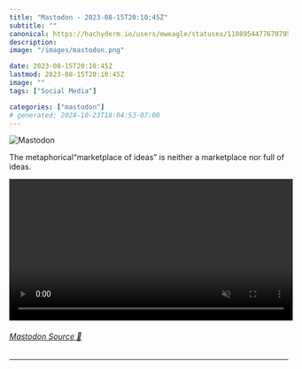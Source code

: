 ```yaml
---
title: "Mastodon - 2023-08-15T20:10:45Z"
subtitle: ""
canonical: https://hachyderm.io/users/mweagle/statuses/110895447767079581
description:
image: "/images/mastodon.png"

date: 2023-08-15T20:10:45Z
lastmod: 2023-08-15T20:10:45Z
image: ""
tags: ["Social Media"]

categories: ["mastodon"]
# generated: 2024-10-23T18:04:53-07:00
---
```

![Mastodon](/images/mastodon.png)

<p>The metaphorical“marketplace of ideas” is neither a marketplace nor full of ideas.</p>

<video controls autoplay muted loop width="512"><source src="148ec2b59f94c574.mp4" type="video/mp4" /></video>

###### [Mastodon Source 🐘](https://hachyderm.io/@mweagle/110895447767079581)

___
